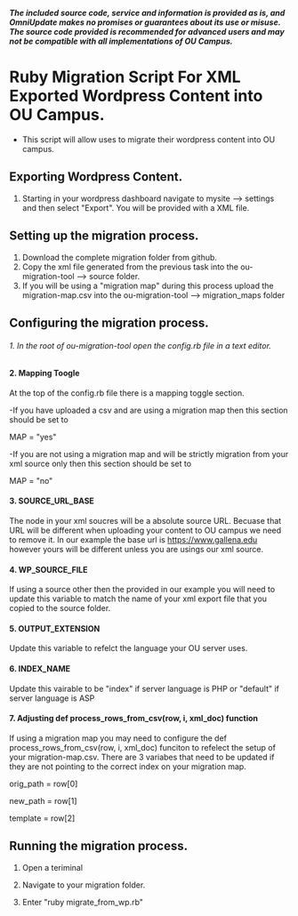 ***The included source code, service and information is provided as is, and OmniUpdate makes no promises or guarantees about its use or misuse. The source code provided is recommended for advanced users and may not be compatible with all implementations of OU Campus.***

# Ruby Migration Script For XML Exported Wordpress Content into OU Campus. 
- This script will allow uses to migrate their wordpress content into OU campus. 

## Exporting Wordpress Content. 
1. Starting in your wordpress dashboard navigate to mysite --> settings and then select "Export". 
You will be provided with a XML file.

## Setting up the migration process. 
1. Download the complete migration folder from github. 
2. Copy the xml file generated from the previous task into the ou-migration-tool --> source folder.
3. If you will be using a "migration map" during this process upload the migration-map.csv into the ou-migration-tool --> migration_maps folder 


## Configuring the migration process. 
###### 1. In the root of ou-migration-tool open the config.rb file in a text editor.

#### 2. Mapping Toogle

At the top of the config.rb file there is a mapping toggle section. 

-If you have uploaded a csv and are using a migration map then this section should be set to 

MAP = "yes"

-If you are not using a migration map and will be strictly migration from your xml source only then this section should be set to 

MAP = "no"

#### 3. SOURCE_URL_BASE
The <link> node in your xml soucres will be a absolute source URL. Becuase that URL will be different when uploading your content to OU campus we need to remove it. In our example the base url is https://www.gallena.edu however yours will be different unless you are usings our xml source. 

#### 4. WP_SOURCE_FILE 
If using a source other then the provided in our example you will need to update this variable to match the name of your xml export file that you copied to the source folder. 

#### 5. OUTPUT_EXTENSION 
Update this variable to refelct the language your OU server uses. 

#### 6. INDEX_NAME 
Update this vairable to be "index" if server language is PHP or "default" if server language is ASP 

#### 7. Adjusting def process_rows_from_csv(row, i, xml_doc) function
If using a migration map you may need to configure the def process_rows_from_csv(row, i, xml_doc) funciton to refelect the setup of your migration-map.csv. There are 3 variabes that need to be updated if they are not pointing to the correct index on your migration map.

  orig_path = row[0]
  
  new_path = row[1]
  
  template = row[2]

## Running the migration process. 

1. Open a teriminal 

2. Navigate to your migration folder.

3. Enter "ruby migrate_from_wp.rb"

 
